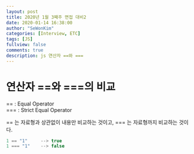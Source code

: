 ```yaml
---
layout: post
title: 2020년 1월 3째주 면접 대비2 
date: 2020-01-14 16:38:00
author: "SeWonKim"
categories: [Interview, ETC]
tags: [JS]
fullview: false
comments: true
description: js 연산자 ==와 ===
---
```


# 연산자 ==와 ===의 비교

== : Equal Operator     
=== : Strict Equal Operator

== 는 자료형과 상관없이 내용만 비교하는 것이고, === 는 자료형까지 비교하는 것이다.

```javascript
1 == "1"     --> true
1 === "1"    --> false
```
